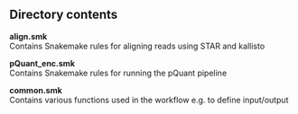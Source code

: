 ## Directory contents



**align.smk** </br>
Contains Snakemake rules for aligning reads using STAR and kallisto

**pQuant_enc.smk** </br>
Contains Snakemake rules for running the pQuant pipeline

**common.smk** </br>
Contains various functions used in the workflow e.g. to define input/output

